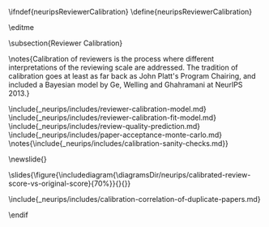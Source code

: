 \ifndef{neuripsReviewerCalibration}
\define{neuripsReviewerCalibration}

\editme

\subsection{Reviewer Calibration}

\notes{Calibration of reviewers is the process where different interpretations of the reviewing scale are addressed. The tradition of calibration goes at least as far back as John Platt's Program Chairing, and included a Bayesian model by Ge, Welling and Ghahramani at NeurIPS 2013.}

\include{_neurips/includes/reviewer-calibration-model.md}
\include{_neurips/includes/reviewer-calibration-fit-model.md}
\include{_neurips/includes/review-quality-prediction.md}
\include{_neurips/includes/paper-acceptance-monte-carlo.md}
\notes{\include{_neurips/includes/calibration-sanity-checks.md}}

\newslide{}

\slides{\figure{\includediagram{\diagramsDir/neurips/calibrated-review-score-vs-original-score}{70%}}{}{}}

\include{_neurips/includes/calibration-correlation-of-duplicate-papers.md}

\endif
